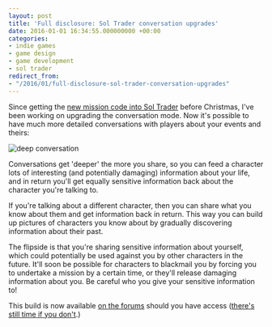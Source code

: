 ```yaml
---
layout: post
title: 'Full disclosure: Sol Trader conversation upgrades'
date: 2016-01-01 16:34:55.000000000 +00:00
categories:
- indie games
- game design
- game development
- sol trader
redirect_from:
- "/2016/01/full-disclosure-sol-trader-conversation-upgrades"
---
```

Since getting the [new mission code into Sol Trader](http://chrismdp.com/2015/12/the-christmas-eve-update-with-moddable-missions/) before Christmas, I've been working on upgrading the conversation mode. Now it's possible to have much more detailed conversations with players about your events and theirs:

![deep conversation](http://i.imgur.com/rjcMlVr.png)

Conversations get 'deeper' the more you share, so you can feed a character lots of interesting (and potentially damaging) information about your life, and in return you'll get equally sensitive information back about the character you're talking to.

If you're talking about a different character, then you can share what you know about them and get information back in return. This way you can build up pictures of characters you know about by gradually discovering information about their past.

The flipside is that you're sharing sensitive information about yourself, which could potentially be used against you by other characters in the future. It'll soon be possible for characters to blackmail you by forcing you to undertake a mission by a certain time, or they'll release damaging information about you. Be careful who you give your sensitive information to!

This build is now available [on the forums](http://forums.soltrader.net) should you have access ([there's still time if you don't](http://soltrader.net/back-us).)
